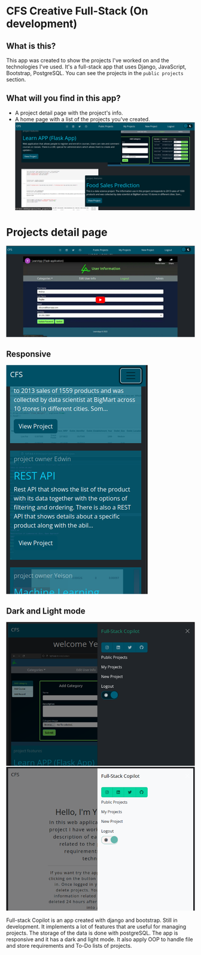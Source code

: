 # CFS Creative Full-Stack (On development)

## What is this?
This app was created to show the projects I've worked on and the technologies I've used. It's a full-stack app that uses Django, JavaScript, Bootstrap, PostgreSQL. You can see the projects in the `public projects` section.
<!-- It's possible to to register and login to the app, and then create, edit, and delete projects, but once you log out, the info will be deleted from the database, the information related to the projects also will be deleted.so, keep that in mind. -->

## What will you find in this app?
- A project detail page with the project's info.
- A home page with a list of the projects you've created.
![Home page](pre_login/static/images/cfs-project-lg-size.png)
# Projects detail page
![Project detail page](pre_login/static/images/project-dark-view.png)
## Responsive
![Responsive](pre_login/static/images/mobile_dark_view.png)
## Dark and Light mode
![Dark and Light mode](pre_login/static/images/tablet_dark_view.png)
![Dark and Light mode](pre_login/static/images/tablet_light_view.png)

Full-stack Copilot is an app created with django and bootstrap. Still in development. It implements a lot of features that are useful for managing projects. The storage of the data is done with postgreSQL. The app is responsive and it has a dark and light mode. It also apply OOP to handle file and store requirements and To-Do lists of projects.